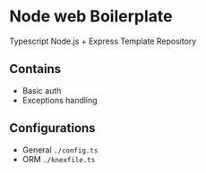 # Node web Boilerplate
Typescript Node.js + Express Template Repository
## Contains
* Basic auth
* Exceptions handling
## Configurations
* General `./config.ts`
* ORM `./knexfile.ts`
